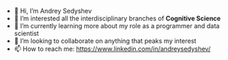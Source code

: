 - 👋 Hi, I’m Andrey Sedyshev 
- 👀 I’m interested all the interdisciplinary branches of **Cognitive Science**
- 🌱 I’m currently learning more about my role as a programmer and data scientist
- 💞️ I’m looking to collaborate on anything that peaks my interest
- 📫 How to reach me: https://www.linkedin.com/in/andreysedyshev/

<!---
andreyxx2/andreyxx2 is a ✨ special ✨ repository because its `README.md` (this file) appears on your GitHub profile.
You can click the Preview link to take a look at your changes.
--->
